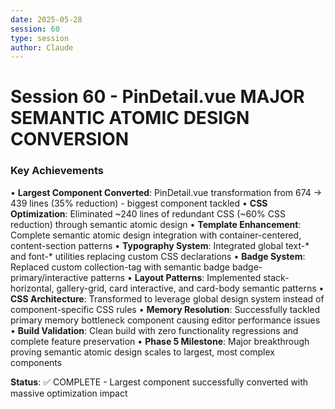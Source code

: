 ```yaml
---
date: 2025-05-28
session: 60
type: session
author: Claude
---
```


# Session 60 - PinDetail.vue MAJOR SEMANTIC ATOMIC DESIGN CONVERSION

### Key Achievements
• **Largest Component Converted**: PinDetail.vue transformation from 674 → 439 lines (35% reduction) - biggest component tackled
• **CSS Optimization**: Eliminated ~240 lines of redundant CSS (~60% CSS reduction) through semantic atomic design
• **Template Enhancement**: Complete semantic atomic design integration with container-centered, content-section patterns
• **Typography System**: Integrated global text-* and font-* utilities replacing custom CSS declarations
• **Badge System**: Replaced custom collection-tag with semantic badge badge-primary/interactive patterns
• **Layout Patterns**: Implemented stack-horizontal, gallery-grid, card interactive, and card-body semantic patterns
• **CSS Architecture**: Transformed to leverage global design system instead of component-specific CSS rules
• **Memory Resolution**: Successfully tackled primary memory bottleneck component causing editor performance issues
• **Build Validation**: Clean build with zero functionality regressions and complete feature preservation
• **Phase 5 Milestone**: Major breakthrough proving semantic atomic design scales to largest, most complex components

**Status**: ✅ COMPLETE - Largest component successfully converted with massive optimization impact
